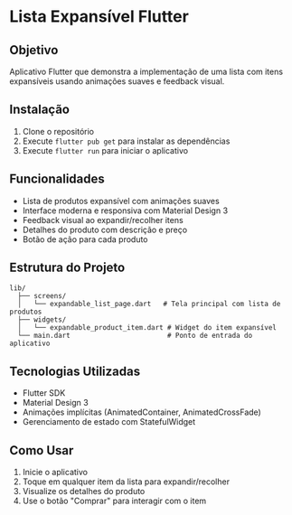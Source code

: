 # Lista Expansível Flutter

## Objetivo
Aplicativo Flutter que demonstra a implementação de uma lista com itens expansíveis usando animações suaves e feedback visual.

## Instalação
1. Clone o repositório
2. Execute `flutter pub get` para instalar as dependências
3. Execute `flutter run` para iniciar o aplicativo

## Funcionalidades
- Lista de produtos expansível com animações suaves
- Interface moderna e responsiva com Material Design 3
- Feedback visual ao expandir/recolher itens
- Detalhes do produto com descrição e preço
- Botão de ação para cada produto

## Estrutura do Projeto
```
lib/
  ├── screens/
  │   └── expandable_list_page.dart   # Tela principal com lista de produtos
  ├── widgets/
  │   └── expandable_product_item.dart # Widget do item expansível
  └── main.dart                        # Ponto de entrada do aplicativo
```

## Tecnologias Utilizadas
- Flutter SDK
- Material Design 3
- Animações implícitas (AnimatedContainer, AnimatedCrossFade)
- Gerenciamento de estado com StatefulWidget

## Como Usar
1. Inicie o aplicativo
2. Toque em qualquer item da lista para expandir/recolher
3. Visualize os detalhes do produto
4. Use o botão "Comprar" para interagir com o item